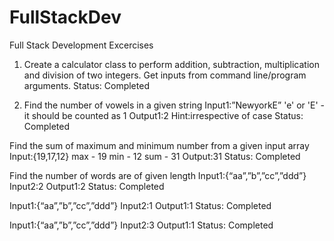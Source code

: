 # FullStackDev

Full Stack Development Excercises

1. Create a calculator class to perform addition, subtraction, multiplication and division of two integers. Get inputs from command line/program arguments. 
Status: Completed

2. Find the number of vowels in a given string
Input1:”NewyorkE” 'e' or 'E' - it should be counted as 1 Output1:2 Hint:irrespective of case
Status: Completed

Find the sum of maximum and minimum number from a given input array Input:{19,17,12} max - 19 min - 12 sum - 31 Output:31
Status: Completed

Find the number of words are of given length Input1:{“aa”,”b”,”cc”,”ddd”} Input2:2 Output1:2
Status: Completed

Input1:{“aa”,”b”,”cc”,”ddd”} Input2:1 Output1:1
Status: Completed

Input1:{“aa”,”b”,”cc”,”ddd”} Input2:3 Output1:1
Status: Completed
